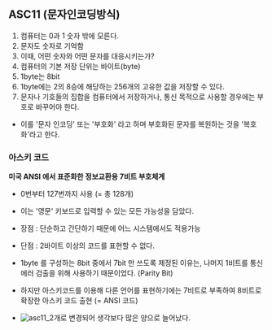 

## ASC11 (문자인코딩방식)

1.  컴퓨터는 0과 1 숫자 밖에 모른다.
2.  문자도 숫자로 기억함
3.  이때, 어떤 숫자와 어떤 문자를 대응시키는가?
4.  컴퓨터의 기본 저장 단위는 바이트(byte)
5.  1byte는 8bit
6.  1byte에는 2의 8승에 해당하는 256개의 고유한 값을 저장할 수 있다.
7.  문자나 기호들의 집합을 컴퓨터에서 저장하거나, 통신 목적으로 사용할 경우에는 부호로 바꾸어야 한다.
   - 이를 '문자 인코딩' 또는 '부호화' 라고 하며 부호화된 문자를 복원하는 것을 '복호화'라고 한다.



### 아스키 코드

**미국 ANSI 에서 표준화한 정보교환용 7비트 부호체계**

- 0번부터 127번까지 사용 (= 총 128개)

- 이는 '영문' 키보드로 입력할 수 있는 모든 가능성을 담았다.

- 장점 : 단순하고 간단하기 때문에 어느 시스템에서도 적용가능

- 단점 : 2바이트 이상의 코드를 표현할 수 없다.



- 1byte 를 구성하는 8bit 중에서 7bit 만 쓰도록 제정된 이유는,
  나머지 1비트를 통신 에러 검출을 위해 사용하기 때문이었다. (Parity Bit)

- 하지만 아스키코드를 이용해 다른 언어를 표현하기에는 7비트로 부족하여
  8비트로 확장한 아스키 코드 출현 (= ANSI 코드)

- ![asc11_2](https://user-images.githubusercontent.com/62285862/79929540-fb98d900-8480-11ea-8fc2-ab5b14624014.png)개로 변경되어 생각보다 많은 양으로 늘어났다.

